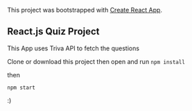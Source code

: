 This project was bootstrapped with [Create React App](https://github.com/facebook/create-react-app).

## React.js Quiz Project

This App uses Triva API to fetch the questions

Clone or download this project
then open and run
`npm install`
 
 then
 
 `npm start`

:)

